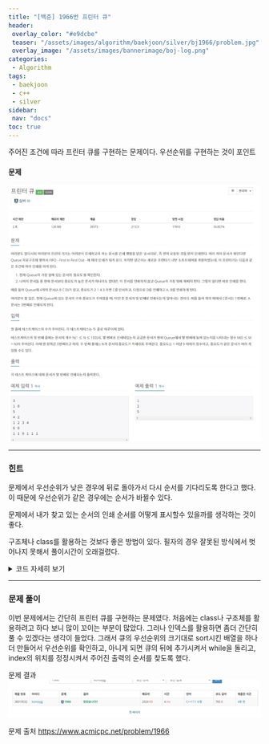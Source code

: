```yaml
---
title: "[백준] 1966번 프린터 큐"
header:
 overlay_color: "#e9dcbe"
 teaser: "/assets/images/algorithm/baekjoon/silver/bj1966/problem.jpg"
 overlay_image: "/assets/images/bannerimage/boj-log.png"
categories:
 - Algorithm
tags:
 - baekjoon
 - c++
 - silver
sidebar:
 nav: "docs"
toc: true
---
```


주어진 조건에 따라 프린터 큐를 구현하는 문제이다. 우선순위를 구현하는 것이 포인트

#### 문제
[![1966.cpp](/assets/images/algorithm/baekjoon/silver/bj1966/problem.jpg)](https://www.acmicpc.net/problem/1966)
 
 -------


### 힌트

 문제에서 우선순위가 낮은 경우에 뒤로 돌아가서 다시 순서를 기다리도록 한다고 했다. 이 때문에 우선순위가 같은 경우에는 순서가 바뀔수 있다.

 문제에서 내가 찾고 있는 순서의 인쇄 순서를 어떻게 표시할수 있을까를 생각하는 것이 좋다.

 구조체나 class를 활용하는 것보다 좋은 방법이 있다. 필자의 경우 잘못된 방식에서 벗어나지 못해서 풀이시간이 오래걸렸다.

 <details>
 <summary>코드 자세히 보기</summary>
 <div markdown="1">

```cpp
#include <iostream>
#include <vector>
#include <algorithm>
using namespace std;
int solution(int n, int index)
{
 vector<int> que(n, 0);
 vector<int> priority;
 int answer = 0;
 int count = 0;
 for (int i = 0; i < n; i++)
  cin >> que[i];
 priority = que;
 sort(priority.begin(), priority.end());
 while (1)
 {
  if (que[count] < priority.back())
  {
   que.push_back(que[count]);
   if (index == count)
    index = que.size() - 1;
  }
  else if (que[count] == priority.back())
  {
   answer++;
   que[count] = 0;
   priority.pop_back();
   if (index == count)
    break;
  }
  count++;
 }
 return answer;
}
int main(void)
{
 int t;
 cin >> t;
 for (int i = 0; i < t; i++)
 {
  int n, index;
  cin >> n >> index;
  cout << solution(n, index) << "\n";
 }
 return 0;
}
 ```
 </div>
 </details>

------

### 문제 풀이

이번 문제에서는 간단히 프린터 큐를 구현하는 문제였다. 처음에는 class나 구조체를 활용하려고 하다 보니 많이 꼬이는 부분이 많았다. 그러나 인덱스를 활용하면 좀더 간단히 풀 수 있겠다는 생각이 들었다. 그래서 큐의 우선순위의 크기대로 sort시킨 배열을 하나 더 만들어서 우선순위를 확인하고, 아니게 되면 큐의 뒤에 추가시켜서 while을 돌리고, index의 위치를 정정시켜서 주어진 출력의 순서를 찾도록 했다.

문제 결과
![result](/assets/images/algorithm/baekjoon/silver/bj1966/result.jpg)

문제 출처
<https://www.acmicpc.net/problem/1966>
